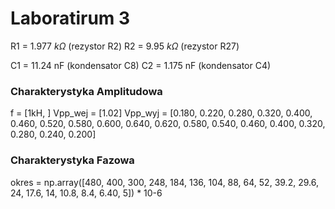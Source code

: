 
# Laboratirum 3

R1 = 1.977 $k \Omega$ 
(rezystor R2)
R2 = 9.95 $k \Omega$
(rezystor R27)

C1 = 11.24 nF
(kondensator C8)
C2 = 1.175 nF
(kondensator C4)

### Charakterystyka Amplitudowa

f = [1kH, ]
Vpp_wej = [1.02]
Vpp_wyj = [0.180, 0.220, 0.280, 0.320, 0.400, 0.460, 0.520, 0.580, 0.600, 0.640, 0.620, 0.580, 0.540, 0.460, 0.400, 0.320, 0.280, 0.240, 0.200]

### Charakterystyka Fazowa

okres = np.array([480, 400, 300, 248, 184, 136, 104, 88, 64, 52, 39.2, 29.6, 24, 17.6, 14, 10.8, 8.4, 6.40, 5]) * 10-6